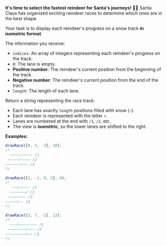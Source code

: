 **It's time to select the fastest reindeer for Santa's journeys!** 🦌🎄
Santa Claus has organized exciting reindeer races to determine which ones are in the best shape.

Your task is to display each reindeer's progress on a snow track **in isometric format**.

The information you receive:

- `indices`: An array of integers representing each reindeer's progress on the track:
- `0`: The lane is empty.
- **Positive number**: The reindeer's current position from the beginning of the track.
- **Negative number**: The reindeer's current position from the end of the track.
- `length`: The length of each lane.

Return a string representing the race track:

- Each lane has exactly `length` positions filled with snow (`~`).
- Each reindeer is represented with the letter `r`.
- Lanes are numbered at the end with `/1`, `/2`, etc.
- The view is **isometric**, so the lower lanes are shifted to the right.

**Examples:**

```js
drawRace([0, 5, -3], 10);
/*
  ~~~~~~~~~~ /1
 ~~~~~r~~~~ /2
~~~~~~~r~~ /3
*/

drawRace([2, -1, 0, 5], 8);
/*
   ~~r~~~~~ /1
  ~~~~~~~r /2
 ~~~~~~~~ /3
~~~~~r~~ /4
*/

drawRace([3, 7, -2], 12);
/*
  ~~~r~~~~~~~~ /1
 ~~~~~~~~r~~~ /2
~~~~~~~~~r~~ /3
*/
```
